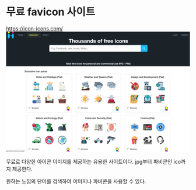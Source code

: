 # 무료 favicon 사이트
https://icon-icons.com/
![그림](/assets/img/blog/icons.png)

무료로 다양한 아이콘 이미지를 제공하는 유용한 사이트이다.
jpg부터 파비콘인 ico까지 제공한다.

원하는 느낌의 단어를 검색하여 이미지나 파비콘을 사용할 수 있다.
